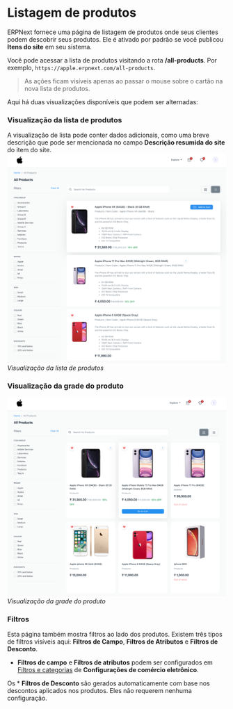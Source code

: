 # Listagem de produtos



ERPNext fornece uma página de listagem de produtos onde seus clientes podem descobrir seus
produtos. Ele é ativado por padrão se você publicou **Itens do site** em seu sistema.


Você pode acessar a lista de produtos visitando a rota **/all-products**. Por exemplo,
`https://apple.erpnext.com/all-products`. 



> 
> As ações ficam visíveis apenas ao passar o mouse sobre o cartão na nova lista de produtos.
> 
> 
> 


Aqui há duas visualizações disponíveis que podem ser alternadas:


### Visualização da lista de produtos


A visualização de lista pode conter dados adicionais, como uma breve descrição que pode ser mencionada no campo **Descrição resumida do site** do item do site.
![Visualização da lista de produtos](/files/product-list-2.png)
*Visualização da lista de produtos*


### Visualização da grade do produto


![Visualização da grade do produto](/files/product-grid.png)
*Visualização da grade do produto*


### Filtros


Esta página também mostra filtros ao lado dos produtos. Existem três tipos de filtros visíveis aqui: **Filtros de Campo**, **Filtros de Atributos** e **Filtros de Desconto**.


* **Filtros de campo** e **Filtros de atributos** podem ser configurados em [Filtros e categorias](/docs/pt/e_commerce/e_commerce_settings#filters-and-categories) de **Configurações de comércio eletrônico**.

Os * **Filtros de Desconto** são gerados automaticamente com base nos descontos aplicados nos produtos. Eles não requerem nenhuma configuração.



